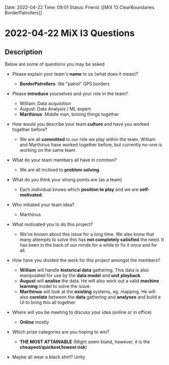 Date: 2022-04-22 Time: 09:01
Status: 
Friend: [[MiX 13 ClearBoundaries BorderPatrollers]]

# 2022-04-22 MiX I3 Questions

## Description

Below are some of questions you may be asked

-   Please explain your team's **name** to us (what does it mean)?
	- **BorderPatrollers**: We "patrol" GPS borders
-   Please **introduce** yourselves and your role in the team?
	- William: Data acquisition
	- August: Data Analysis / ML expert
	- **Marthinus**: Middle man, brining things together
-   How would you describe your team **culture** and have you worked together before?
	- We are all **committed** to our role we play within the team. William and Marthinus have worked together before, but currently no-one is working on the same team.
-   What do your team members all have in common?
	- We are all inclined to **problem solving**
-   What do you think your strong points are (as a team)
	- Each individual knows which **position to play** and we are **self-motivated**.
-   Who initiated your team idea?
	- Marthinus
-   What motivated you to do this project?
	- We've known about this issue for a long time. We also know that many attempts to solve this has **not completely satisfied** the need. It has been in the back of our minds for a while to fix it once and for all.
-   How have you divided the work for this project amongst the members?
	- **William** will handle **historical data** gathering. This data is also manipulated for use by the **data model** and **unit playback**.
	- **August** will **analise** the data. He will also work out a valid **machine learning** model to solve the issue.
	- **Marthinus** will look at the **existing** systems, eg. mapping. He will also **corelate** between the **data** gathering and **analyses** and build a UI to bring this all together.
-   Where will you be meeting to discuss your idea (online or in office)
	- **Online** mostly
-   Which prize categories are you hoping to win?
	- **THE MOST ATTAINABLE** (Might seem bland, however, it is the **cheapest/quickest/lowest risk**)

- Maybe all wear a black shirt? Unity
